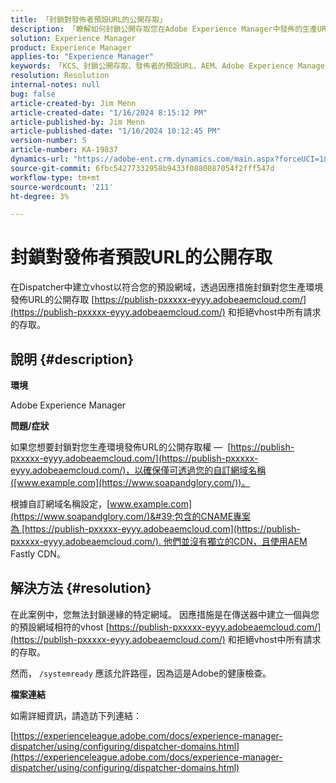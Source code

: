 ```yaml
---
title: 「封鎖對發佈者預設URL的公開存取」
description: 「瞭解如何封鎖公開存取您在Adobe Experience Manager中發佈的生產URL。」
solution: Experience Manager
product: Experience Manager
applies-to: "Experience Manager"
keywords: 「KCS、封鎖公開存取、發佈者的預設URL、AEM、Adobe Experience Manager、疑難排解、Fastly、CDN、DNS、CNAME」
resolution: Resolution
internal-notes: null
bug: false
article-created-by: Jim Menn
article-created-date: "1/16/2024 8:15:12 PM"
article-published-by: Jim Menn
article-published-date: "1/16/2024 10:12:45 PM"
version-number: 5
article-number: KA-19837
dynamics-url: "https://adobe-ent.crm.dynamics.com/main.aspx?forceUCI=1&pagetype=entityrecord&etn=knowledgearticle&id=20ac51f0-abb4-ee11-a569-6045bd006268"
source-git-commit: 6fbc54277332958b9433f0880087054f2fff547d
workflow-type: tm+mt
source-wordcount: '211'
ht-degree: 3%

---
```


# 封鎖對發佈者預設URL的公開存取


在Dispatcher中建立vhost以符合您的預設網域，透過因應措施封鎖對您生產環境發佈URL的公開存取 [https://publish-pxxxxx-eyyy.adobeaemcloud.com/](https://publish-pxxxxx-eyyy.adobeaemcloud.com/) 和拒絕vhost中所有請求的存取。

## 說明 {#description}


<b>環境</b>

Adobe Experience Manager

<b>問題/症狀</b>

如果您想要封鎖對您生產環境發佈URL的公開存取權 —  [https://publish-pxxxxx-eyyy.adobeaemcloud.com/](https://publish-pxxxxx-eyyy.adobeaemcloud.com/)，以確保僅可透過您的自訂網域名稱([www.example.com](https://www.soapandglory.com/))。

根據自訂網域名稱設定，[www.example.com](https://www.soapandglory.com/)&#39;包含的CNAME專案為 [https://publish-pxxxxx-eyyy.adobeaemcloud.com](https://publish-pxxxxx-eyyy.adobeaemcloud.com/). 他們並沒有獨立的CDN，且使用AEM Fastly CDN。


## 解決方法 {#resolution}


在此案例中，您無法封鎖邊緣的特定網域。 因應措施是在傳送器中建立一個與您的預設網域相符的vhost [https://publish-pxxxxx-eyyy.adobeaemcloud.com/](https://publish-pxxxxx-eyyy.adobeaemcloud.com/) 和拒絕vhost中所有請求的存取。

然而， `/systemready` 應該允許路徑，因為這是Adobe的健康檢查。

<b>檔案連結</b>

如需詳細資訊，請造訪下列連結：

[https://experienceleague.adobe.com/docs/experience-manager-dispatcher/using/configuring/dispatcher-domains.html](https://experienceleague.adobe.com/docs/experience-manager-dispatcher/using/configuring/dispatcher-domains.html)

